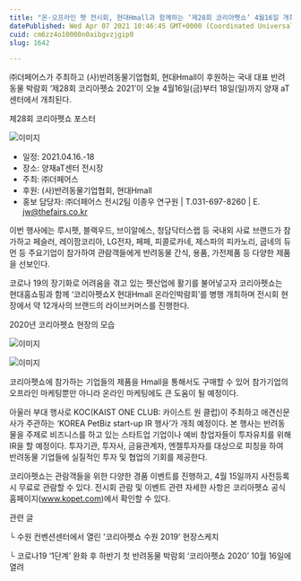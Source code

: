 ```yaml
---
title: "온·오프라인 펫 전시회, 현대Hmall과 함께하는 ‘제28회 코리아펫쇼’ 4월16일 개최!"
datePublished: Wed Apr 07 2021 10:46:45 GMT+0000 (Coordinated Universal Time)
cuid: cm6zz4o10000n0aibgvzjgip0
slug: 1642

---
```



㈜더페어스가 주최하고 (사)반려동물기업협회, 현대Hmall이 후원하는 국내 대표 반려동물 박람회 ‘제28회 코리아펫쇼 2021’이 오늘 4월16일(금)부터 18일(일)까지 양재 aT센터에서 개최된다.

제28회 코리아펫쇼 포스터

![이미지](https://cdn.hashnode.com/res/hashnode/image/upload/v1739247618078/518dede5-b872-4d51-9b43-39e1022ae1b7.jpeg)

- 일정: 2021.04.16.-18
- 장소: 양재aT센터 전시장
- 주최: ㈜더페어스
- 후원: (사)반려동물기업협회, 현대Hmall
- 홍보 담당자: ㈜더페어스 전시2팀 이종우 연구원 | T.031-697-8260 | E. jw@thefairs.co.kr

이번 행사에는 루시펫, 블랙우드, 브이알에스, 청담닥터스랩 등 국내외 사료 브랜드가 참가하고 페슬러, 레이팜코리아, LG전자, 페페, 피콜로카네, 제스파의 피카노리, 굽네의 듀먼 등 주요기업이 참가하여 관람객들에게 반려동물 간식, 용품, 가전제품 등 다양한 제품을 선보인다.

코로나 19의 장기화로 어려움을 겪고 있는 펫산업에 활기를 불어넣고자 코리아펫쇼는 현대홈쇼핑과 함께 ‘코리아펫쇼X 현대Hmall 온라인박람회’를 병행 개최하며 전시회 현장에서 약 12개사의 브랜드의 라이브커머스를 진행한다.

2020년 코리아펫쇼 현장의 모습

![이미지](https://cdn.hashnode.com/res/hashnode/image/upload/v1739247620207/be1a7e0b-36e8-48c2-8090-ec91107d105e.jpeg)

![이미지](https://cdn.hashnode.com/res/hashnode/image/upload/v1739247622909/083f3fbb-6e9b-4c3d-b2c9-0eba299393c9.jpeg)

코리아펫쇼에 참가하는 기업들의 제품을 Hmall을 통해서도 구매할 수 있어 참가기업의 오프라인 마케팅뿐만 아니라 온라인 마케팅에도 큰 도움이 될 예정이다.

아울러 부대 행사로 KOC(KAIST ONE CLUB: 카이스트 원 클럽)이 주최하고 애견신문사가 주관하는 ‘KOREA PetBiz start-up IR 행사’가 개최 예정이다. 본 행사는 반려동물을 주제로 비즈니스를 하고 있는 스타트업 기업이나 예비 창업자들이 투자유치를 위해 IR을 할 예정이다. 투자기관, 투자사, 금융관계자, 엔젤투자자를 대상으로 피칭을 하여 반려동물 기업들에 실질적인 투자 및 협업의 기회를 제공한다.

코리아펫쇼는 관람객들을 위한 다양한 경품 이벤트를 진행하고, 4월 15일까지 사전등록 시 무료로 관람할 수 있다. 전시회 관람 및 이벤트 관련 자세한 사항은 코리아펫쇼 공식 홈페이지(www.kopet.com)에서 확인할 수 있다.

관련 글

└ 수원 컨벤션센터에서 열린 '코리아펫쇼 수원 2019' 현장스케치

└ 코로나19 ‘1단계’ 완화 후 하반기 첫 반려동물 박람회 ‘코리아펫쇼 2020’ 10월 16일에 열려